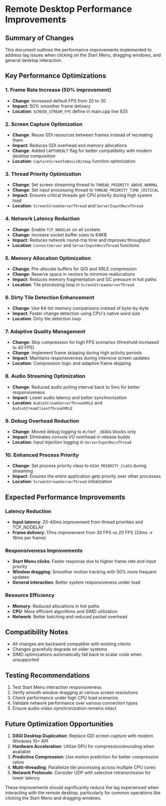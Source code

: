# Remote Desktop Performance Improvements

## Summary of Changes

This document outlines the performance improvements implemented to address lag issues when clicking on the Start Menu, dragging windows, and general desktop interaction.

## Key Performance Optimizations

### 1. Frame Rate Increase (50% improvement)
- **Change**: Increased default FPS from 20 to 30
- **Impact**: 50% smoother frame delivery
- **Location**: `SCREEN_STREAM_FPS` define in main.cpp line 925

### 2. Screen Capture Optimization
- **Change**: Reuse GDI resources between frames instead of recreating them
- **Impact**: Reduces GDI overhead and memory allocations
- **Change**: Added `CAPTUREBLT` flag for better compatibility with modern desktop composition
- **Location**: `CaptureScreenToBasicBitmap` function optimization

### 3. Thread Priority Optimization
- **Change**: Set screen streaming thread to `THREAD_PRIORITY_ABOVE_NORMAL`
- **Change**: Set input processing thread to `THREAD_PRIORITY_TIME_CRITICAL`
- **Impact**: Ensures critical threads get CPU priority during high system load
- **Location**: `ScreenStreamServerThread` and `ServerInputRecvThread`

### 4. Network Latency Reduction
- **Change**: Enable `TCP_NODELAY` on all sockets
- **Change**: Increase socket buffer sizes to 64KB
- **Impact**: Reduces network round-trip time and improves throughput
- **Location**: `ConnectServer` and `ServerInputRecvThread` functions

### 5. Memory Allocation Optimization
- **Change**: Pre-allocate buffers for QOI and XRLE compression
- **Change**: Reserve space in vectors to minimize reallocations
- **Impact**: Reduces memory fragmentation and GC pressure in hot paths
- **Location**: Tile processing loop in `ScreenStreamServerThread`

### 6. Dirty Tile Detection Enhancement
- **Change**: Use 64-bit memory comparisons instead of byte-by-byte
- **Impact**: Faster change detection using CPU's native word size
- **Location**: Dirty tile detection loop

### 7. Adaptive Quality Management
- **Change**: Skip compression for high FPS scenarios (threshold increased to 40 FPS)
- **Change**: Implement frame skipping during high activity periods
- **Impact**: Maintains responsiveness during intensive screen updates
- **Location**: Compression logic and adaptive frame skipping

### 8. Audio Streaming Optimization
- **Change**: Reduced audio polling interval back to 5ms for better responsiveness
- **Impact**: Lower audio latency and better synchronization
- **Location**: `AudioStreamServerThreadXRLE` and `AudioStreamClientThreadXRLE`

### 9. Debug Overhead Reduction
- **Change**: Moved debug logging to `#ifdef _DEBUG` blocks only
- **Impact**: Eliminates console I/O overhead in release builds
- **Location**: Input injection logging in `ServerInputRecvThread`

### 10. Enhanced Process Priority
- **Change**: Set process priority class to `HIGH_PRIORITY_CLASS` during streaming
- **Impact**: Ensures the entire application gets priority over other processes
- **Location**: `ScreenStreamServerThread` initialization

## Expected Performance Improvements

### Latency Reduction
- **Input latency**: 20-40ms improvement from thread priorities and TCP_NODELAY
- **Frame delivery**: 17ms improvement from 30 FPS vs 20 FPS (33ms → 16ms per frame)

### Responsiveness Improvements
- **Start Menu clicks**: Faster response due to higher frame rate and input priority
- **Window dragging**: Smoother motion tracking with 50% more frequent updates
- **General interaction**: Better system responsiveness under load

### Resource Efficiency
- **Memory**: Reduced allocations in hot paths
- **CPU**: More efficient algorithms and SIMD utilization
- **Network**: Better batching and reduced packet overhead

## Compatibility Notes

- All changes are backward compatible with existing clients
- Changes gracefully degrade on older systems
- SIMD optimizations automatically fall back to scalar code when unsupported

## Testing Recommendations

1. Test Start Menu interaction responsiveness
2. Verify smooth window dragging at various screen resolutions
3. Check performance under high CPU load scenarios
4. Validate network performance over various connection types
5. Ensure audio-video synchronization remains intact

## Future Optimization Opportunities

1. **DXGI Desktop Duplication**: Replace GDI screen capture with modern Windows 10+ API
2. **Hardware Acceleration**: Utilize GPU for compression/encoding when available
3. **Predictive Compression**: Use motion prediction for better compression ratios
4. **Multi-threading**: Parallelize tile processing across multiple CPU cores
5. **Network Protocols**: Consider UDP with selective retransmission for lower latency

These improvements should significantly reduce the lag experienced when interacting with the remote desktop, particularly for common operations like clicking the Start Menu and dragging windows.